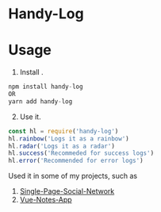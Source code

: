 # Handy-Log

# Usage
1. Install .
```javascript
npm install handy-log
OR
yarn add handy-log
```

2. Use it.
```javascript
const hl = require('handy-log')
hl.rainbow('Logs it as a rainbow')
hl.radar('Logs it as a radar')
hl.success('Recommeded for success logs')
hl.error('Recommended for error logs')
```

Used it in some of my projects, such as
1. [Single-Page-Social-Network](https://github.com/yTakkar/Single-Page-Social-Network)
2. [Vue-Notes-App](https://github.com/yTakkar/Vue-Notes-App)